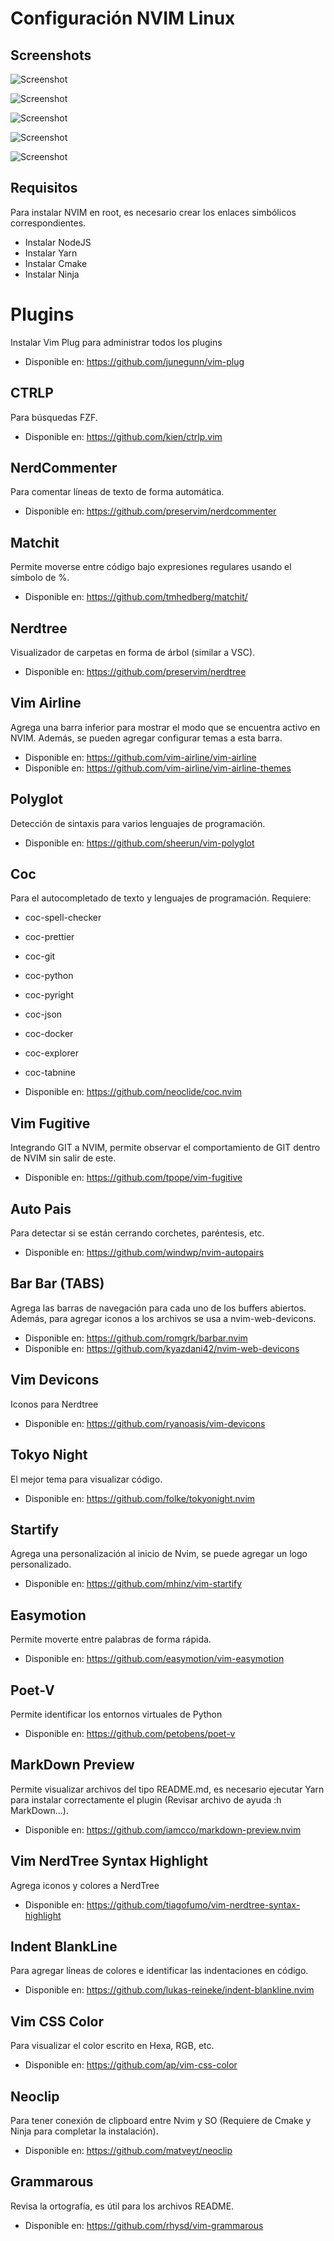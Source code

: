 # Configuración NVIM Linux

## Screenshots

![Screenshot](doc/1.png "Startify Personal Logo")

![Screenshot](doc/2.png "Preview")

![Screenshot](doc/3.png "Preview")

![Screenshot](doc/4.png "Using CSS Color")

![Screenshot](doc/5.png "Using Indent BlankLine")

## Requisitos

Para instalar NVIM en root, es necesario crear los enlaces simbólicos correspondientes.

* Instalar NodeJS
* Instalar Yarn
* Instalar Cmake
* Instalar Ninja

# Plugins

Instalar Vim Plug para administrar todos los plugins

* Disponible en: https://github.com/junegunn/vim-plug

## CTRLP

Para búsquedas FZF.

* Disponible en: https://github.com/kien/ctrlp.vim 

## NerdCommenter

Para comentar líneas de texto de forma automática.

* Disponible en: https://github.com/preservim/nerdcommenter

## Matchit 

Permite moverse entre código bajo expresiones regulares usando el símbolo de %.

* Disponible en: https://github.com/tmhedberg/matchit/

## Nerdtree

Visualizador de carpetas en forma de árbol (similar a VSC).

* Disponible en: https://github.com/preservim/nerdtree

## Vim Airline

Agrega una barra inferior para mostrar el modo que se encuentra activo en NVIM. Además, se pueden agregar configurar temas a esta barra.

* Disponible en: https://github.com/vim-airline/vim-airline
* Disponible en: https://github.com/vim-airline/vim-airline-themes


## Polyglot

Detección de sintaxis para varios lenguajes de programación.

* Disponible en: https://github.com/sheerun/vim-polyglot

## Coc

Para el autocompletado de texto y lenguajes de programación.
Requiere: 
* coc-spell-checker
* coc-prettier
* coc-git
* coc-python
* coc-pyright
* coc-json
* coc-docker
* coc-explorer
* coc-tabnine

* Disponible en: https://github.com/neoclide/coc.nvim

## Vim Fugitive

Integrando GIT a NVIM, permite observar el comportamiento de GIT dentro de NVIM sin salir de este.

* Disponible en: https://github.com/tpope/vim-fugitive

## Auto Pais

Para detectar si se están cerrando corchetes, paréntesis, etc.

* Disponible en: https://github.com/windwp/nvim-autopairs

## Bar Bar (TABS)

Agrega las barras de navegación para cada uno de los buffers abiertos. Además, para agregar iconos a los archivos se usa a nvim-web-devicons.

* Disponible en: https://github.com/romgrk/barbar.nvim
* Disponible en: https://github.com/kyazdani42/nvim-web-devicons

## Vim Devicons

Iconos para Nerdtree

* Disponible en: https://github.com/ryanoasis/vim-devicons

## Tokyo Night

El mejor tema para visualizar código.

* Disponible en: https://github.com/folke/tokyonight.nvim

## Startify

Agrega una personalización al inicio de Nvim, se puede agregar un logo personalizado.

* Disponible en: https://github.com/mhinz/vim-startify

## Easymotion

Permite moverte entre palabras de forma rápida.

* Disponible en: https://github.com/easymotion/vim-easymotion

## Poet-V

Permite identificar los entornos virtuales de Python

* Disponible en: https://github.com/petobens/poet-v

## MarkDown Preview

Permite visualizar archivos del tipo README.md, es necesario ejecutar Yarn para instalar correctamente el plugin (Revisar archivo de ayuda :h MarkDown...).

* Disponible en: https://github.com/iamcco/markdown-preview.nvim

## Vim NerdTree Syntax Highlight

Agrega iconos y colores a NerdTree

* Disponible en: https://github.com/tiagofumo/vim-nerdtree-syntax-highlight

## Indent BlankLine

Para agregar líneas de colores e identificar las indentaciones en código.

* Disponible en: https://github.com/lukas-reineke/indent-blankline.nvim

## Vim CSS Color

Para visualizar el color escrito en Hexa, RGB, etc.

* Disponible en: https://github.com/ap/vim-css-color

## Neoclip

Para tener conexión de clipboard entre Nvim y SO (Requiere de Cmake y Ninja para completar la instalación).

* Disponible en: https://github.com/matveyt/neoclip

## Grammarous

Revisa la ortografía, es útil para los archivos README.

* Disponible en: https://github.com/rhysd/vim-grammarous
